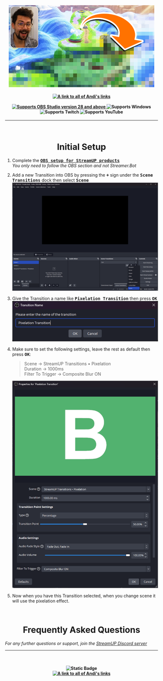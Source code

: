 <h4 align="center">
  <img src="../Assets/Pixelation Transition - Banner.webp" alt="Pixelation Transition">
</h4>

<h4 align="center">
  <a href="https://andistonemedia.mystl.ink">
    <img alt="A link to all of Andi's links" src="https://img.shields.io/badge/Created%20by%20Andi%20Stone%20(Andilippi)-white?style=for-the-badge">
  </a>
  <br><br>
    <a href="https://obsproject.com">
        <img alt="Supports OBS Studio version 28 and above" src="https://img.shields.io/badge/OBS Studio-28%2B-FFFFFF?style=for-the-badge&labelColor=1e1a1d">
    </a>
    <img alt="Supports Windows" src="https://img.shields.io/badge/Windows-%23FFFFFF?style=for-the-badge&logo=windows&labelColor=00a2ed">
  <br>
  <img alt="Supports Twitch" src="https://img.shields.io/badge/Supports Twitch-6441a5?style=for-the-badge&logo=twitch&logoColor=white">
  <img alt="Supports YouTube" src="https://img.shields.io/badge/Supports YouTube-red?style=for-the-badge&logo=youtube&logoColor=white">

</h4>

---

<br>

<h1 align="center">Initial Setup
</h1>

1. Complete the <kbd><b><a href="https://github.com/StreamUPTips/ReadMe-Files/blob/main/StreamUP-Product-Install-Guide.md">OBS setup for StreamUP products</b></kbd><br></a>
*You only need to follow the OBS section and not Streamer.Bot*

1. Add a new Transition into OBS by pressing the <kbd><b>+</b></kbd> sign under the <kbd><b>Scene Transitions</b></kbd> dock then select <kbd><b>Scene</b></kbd>
    <img src="../Assets/Pixelation Transition - Add Transition.png" alt="Add Transition into OBS"><br>


1. Give the Transition a name like <kbd><b>Pixelation Transition</b></kbd> then press <kbd><b>OK</b></kbd>
    <img src="../Assets/Pixelation Transition -Transition Name.png" alt="Name the transition in OBS"><br>

1. Make sure to set the following settings, leave the rest as default then press <kbd><b>OK</b></kbd>:
    > Scene -> StreamUP Transitions • Pixelation<br>
    > Duration -> 1000ms<br>
    > Filter To Trigger -> Composite Blur ON<br>

    <img src="../Assets/Pixelation Transition - Transition Settings.png" alt="Transition Settings in OBS"><br>

1. Now when you have this Transition selected, when you change scene it will use the pixelation effect.     

<br>


<h1 align="center">
        Frequently Asked Questions
</h1>

*For any further questions or support, join the [StreamUP Discord server](https://discord.com/invite/RnDKRaVCEu?)*

---

<br>

<h4 align="center">
  <img alt="Static Badge" src="https://img.shields.io/badge/A%20StreamUP%20Product-%23fc6caf?style=for-the-badge"><br>
  <a href="https://andistonemedia.mystl.ink">
    <img alt="A link to all of Andi's links" src="https://img.shields.io/badge/Created%20by%20Andi%20Stone%20(Andilippi)-white?style=for-the-badge">
  </a>  
</h4>
